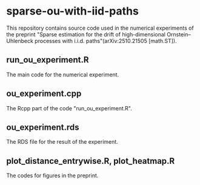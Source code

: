 # sparse-ou-with-iid-paths
This repository contains source code used in the numerical experiments of the preprint "Sparse estimation for the drift of high-dimensional Ornstein–Uhlenbeck processes with i.i.d. paths"(arXiv:2510.21505 [math.ST]).

## run_ou_experiment.R
The main code for the numerical experiment.

## ou_experiment.cpp
The Rcpp part of the code "run_ou_experiment.R".

## ou_experiment.rds
The RDS file for the result of the experiment.

## plot_distance_entrywise.R, plot_heatmap.R
The codes for figures in the preprint.
